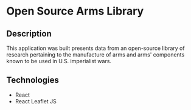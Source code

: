 # Open Source Arms Library

## Description

This application was built presents data from an open-source library of
research pertaining to the manufacture of arms and arms' components
known to be used in U.S. imperialist wars.

## Technologies

- React
- React Leaflet JS
